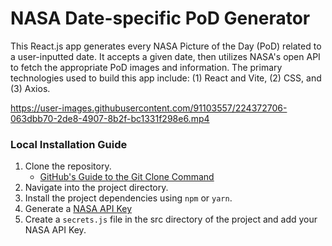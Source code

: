 # NASA Date-specific PoD Generator

This React.js app generates every NASA Picture of the Day (PoD) related to a user-inputted date. It accepts a given date, then utilizes NASA's open API to fetch the appropriate PoD images and information. The primary technologies used to build this app include: (1) React and Vite, (2) CSS, and (3) Axios.

https://user-images.githubusercontent.com/91103557/224372706-063dbb70-2de8-4907-8b2f-bc1331f298e6.mp4

### Local Installation Guide

1. Clone the repository.
   - [GitHub's Guide to the Git Clone Command](https://github.com/git-guides/git-clone)
2. Navigate into the project directory.
3. Install the project dependencies using `npm` or `yarn`.
4. Generate a [NASA API Key](https://api.nasa.gov/)
5. Create a `secrets.js` file in the src directory of the project and add your NASA API Key.
